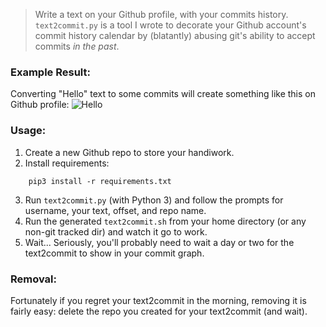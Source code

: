 > Write a text on your Github profile, with your commits history.
`text2commit.py` is a tool I wrote to decorate your Github account's commit history calendar by (blatantly) abusing git's ability to accept commits _in the past_.

### Example Result:
Converting "Hello" text to some commits will create something like this on Github profile:
![Hello](https://user-images.githubusercontent.com/7780269/57866862-4d6ac500-7815-11e9-9527-9784567e583f.png)

### Usage:
1. Create a new Github repo to store your handiwork.
2. Install requirements:
```
	pip3 install -r requirements.txt
```
3. Run `text2commit.py` (with Python 3) and follow the prompts for username, your text, offset, and repo name.
4. Run the generated `text2commit.sh` from your home directory (or any non-git tracked dir) and watch it go to work.
5. Wait... Seriously, you'll probably need to wait a day or two for the text2commit to show in your commit graph.

### Removal:
Fortunately if you regret your text2commit in the morning, removing it is fairly easy: delete the repo you created for your text2commit (and wait).

